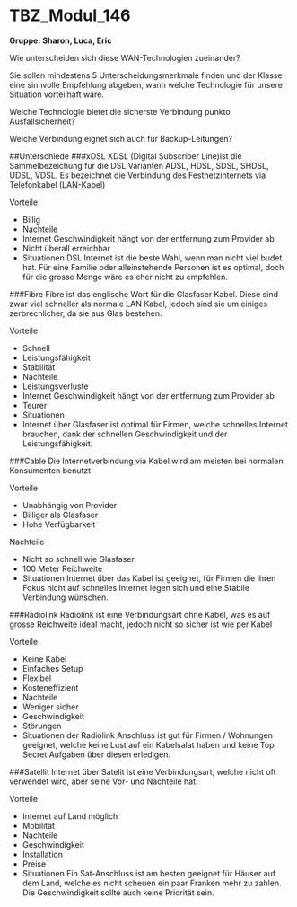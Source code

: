 # TBZ_Modul_146
**Gruppe: Sharon, Luca, Eric**

Wie unterscheiden sich diese WAN-Technologien zueinander?

Sie sollen mindestens 5 Unterscheidungsmerkmale finden und der Klasse eine sinnvolle Empfehlung abgeben, wann welche Technologie für unsere Situation vorteilhaft wäre.

Welche Technologie bietet die sicherste Verbindung punkto Ausfallsicherheit?

Welche Verbindung eignet sich auch für Backup-Leitungen?

##Unterschiede
###xDSL
XDSL (Digital Subscriber Line)ist die Sammelbezeichung für die DSL Varianten ADSL, HDSL, SDSL, SHDSL, UDSL, VDSL. Es bezeichnet die Verbindung des Festnetzinternets via Telefonkabel (LAN-Kabel)

Vorteile
- Billig
- Nachteile
- Internet Geschwindigkeit hängt von der entfernung zum Provider ab
- Nicht überall erreichbar
- Situationen
DSL Internet ist die beste Wahl, wenn man nicht viel budet hat. Für eine Familie oder alleinstehende Personen ist es optimal, doch für die grosse Menge wäre es eher nicht zu empfehlen.

###Fibre
Fibre ist das englische Wort für die Glasfaser Kabel. Diese sind zwar viel schneller als normale LAN Kabel, jedoch sind sie um einiges zerbrechlicher, da sie aus Glas bestehen.

Vorteile
- Schnell
- Leistungsfähigkeit
- Stabilität
- Nachteile
- Leistungsverluste
- Internet Geschwindigkeit hängt von der entfernung zum Provider ab
- Teurer
- Situationen
- Internet über Glasfaser ist optimal für Firmen, welche schnelles Internet brauchen, dank der schnellen Geschwindigkeit und der Leistungsfähigkeit.

###Cable
Die Internetverbindung via Kabel wird am meisten bei normalen Konsumenten benutzt

Vorteile
- Unabhängig von Provider
- Billiger als Glasfaser
- Hohe Verfügbarkeit

Nachteile
- Nicht so schnell wie Glasfaser
- 100 Meter Reichweite
- Situationen
Internet über das Kabel ist geeignet, für Firmen die ihren Fokus nicht auf schnelles Internet legen sich und eine Stabile Verbindung wünschen.

###Radiolink
Radiolink ist eine Verbindungsart ohne Kabel, was es auf grosse Reichweite ideal macht, jedoch nicht so sicher ist wie per Kabel

Vorteile
- Keine Kabel
- Einfaches Setup
- Flexibel
- Kosteneffizient
- Nachteile
- Weniger sicher
- Geschwindigkeit
- Störungen
- Situationen
der Radiolink Anschluss ist gut für Firmen / Wohnungen geeignet, welche keine Lust auf ein Kabelsalat haben und keine Top Secret Aufgaben über diesen erledigen.

###Satellit
Internet über Satelit ist eine Verbindungsart, welche nicht oft verwendet wird, aber seine Vor- und Nachteile hat.

Vorteile
- Internet auf Land möglich
- Mobilität
- Nachteile
- Geschwindigkeit
- Installation
- Preise
- Situationen
Ein Sat-Anschluss ist am besten geeignet für Häuser auf dem Land, welche es nicht scheuen ein paar Franken mehr zu zahlen. Die Geschwindigkeit sollte auch keine Priorität sein.